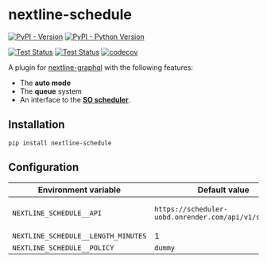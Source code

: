 # nextline-schedule

[![PyPI - Version](https://img.shields.io/pypi/v/nextline-schedule.svg)](https://pypi.org/project/nextline-schedule)
[![PyPI - Python Version](https://img.shields.io/pypi/pyversions/nextline-schedule.svg)](https://pypi.org/project/nextline-schedule)

[![Test Status](https://github.com/simonsobs/nextline-schedule/actions/workflows/unit-test.yml/badge.svg)](https://github.com/simonsobs/nextline-schedule/actions/workflows/unit-test.yml)
[![Test Status](https://github.com/simonsobs/nextline-schedule/actions/workflows/type-check.yml/badge.svg)](https://github.com/simonsobs/nextline-schedule/actions/workflows/type-check.yml)
[![codecov](https://codecov.io/gh/simonsobs/nextline-schedule/branch/main/graph/badge.svg)](https://codecov.io/gh/simonsobs/nextline-schedule)

A plugin for [nextline-graphql](https://github.com/simonsobs/nextline-graphql) with the following features:

- The **auto mode**
- The **queue** system
- An interface to the [**SO scheduler**](https://github.com/simonsobs/scheduler).

## Installation

```console
pip install nextline-schedule
```

## Configuration

| Environment variable                | Default value                                          | Description                                                                                           |
| ----------------------------------- | ------------------------------------------------------ | ----------------------------------------------------------------------------------------------------- |
| `NEXTLINE_SCHEDULE__API`            | `https://scheduler-uobd.onrender.com/api/v1/schedule/` | The [schedule API URL](https://github.com/simonsobs/scheduler-server?tab=readme-ov-file#schedule-api) |
| `NEXTLINE_SCHEDULE__LENGTH_MINUTES` | 1                                                      |                                                                                                       |
| `NEXTLINE_SCHEDULE__POLICY`         | `dummy`                                                |                                                                                                       |

